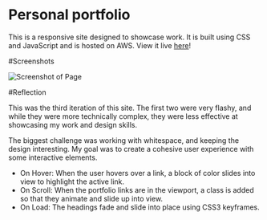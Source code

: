 # Personal portfolio

This is a responsive site designed to showcase work. It is built using CSS and 
JavaScript and is hosted on AWS. View it live [here](geenah.com)!

#Screenshots

![Screenshot of Page](https://github.com/mleegina/geenah/blob/master/images/geenah.png)

#Reflection

This was the third iteration of this site. The first two were very flashy, and while
they were more technically complex, they were less effective at showcasing my work 
and design skills. 

The biggest challenge was working with whitespace, and keeping the design interesting.
My goal was to create a cohesive user experience with some interactive elements. 

- On Hover: When the user hovers over a link, a block of color slides into view 
to highlight the active link.
- On Scroll: When the portfolio links are in the viewport, a class is added so that they animate and 
slide up into view.
- On Load: The headings fade and slide into place using CSS3 keyframes.
